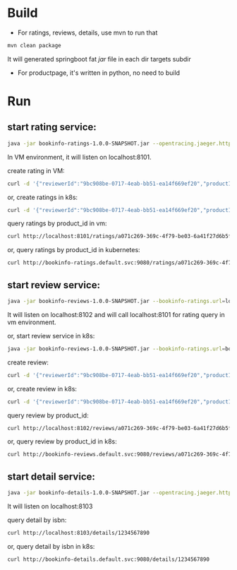 # Build

* For ratings, reviews, details, use mvn to run that
~~~~~bash
mvn clean package
~~~~~
It will generated springboot fat *jar* file in each dir targets subdir

* For productpage, it's written in python, no need to build

# Run

## start rating service: 
~~~~~bash
java -jar bookinfo-ratings-1.0.0-SNAPSHOT.jar --opentracing.jaeger.http-sender.url=http://jaeger-collector.default.svc:14268/api/traces
~~~~~
In VM environment, it will listen on localhost:8101. 

create rating in VM:
~~~~~bash
curl -d '{"reviewerId":"9bc908be-0717-4eab-bb51-ea14f669ef20","productId":"a071c269-369c-4f79-be03-6a41f27d6b5f","rating":3}' -H "Content-Type: application/json" -X POST http://localhost:8101/ratings
~~~~~

or, create ratings in k8s:
~~~~~bash
curl -d '{"reviewerId":"9bc908be-0717-4eab-bb51-ea14f669ef20","productId":"a071c269-369c-4f79-be03-6a41f27d6b5f","rating":3}' -H "Content-Type: application/json" -X POST http://bookinfo-ratings.default.svc:9080/ratings
~~~~~

query ratings by product_id in vm:
~~~~~bash
curl http://localhost:8101/ratings/a071c269-369c-4f79-be03-6a41f27d6b5f
~~~~~

or, query ratings by product_id in kubernetes:
~~~~~bash
curl http://bookinfo-ratings.default.svc:9080/ratings/a071c269-369c-4f79-be03-6a41f27d6b5f
~~~~~

## start review service:
~~~~~bash
java -jar bookinfo-reviews-1.0.0-SNAPSHOT.jar --bookinfo-ratings.url=localhost:8101 --opentracing.jaeger.http-sender.url=http://jaeger-collector.default.svc:14268/api/traces
~~~~~
It will listen on localhost:8102 and will call localhost:8101 for rating query in vm environment.

or, start review service in k8s:
~~~~~bash
java -jar bookinfo-reviews-1.0.0-SNAPSHOT.jar --bookinfo-ratings.url=bookinfo-ratings.default.svc:9080 --opentracing.jaeger.http-sender.url=http://jaeger-collector.default.svc:14268/api/traces
~~~~~

create review:
~~~~~bash
curl -d '{"reviewerId":"9bc908be-0717-4eab-bb51-ea14f669ef20","productId":"a071c269-369c-4f79-be03-6a41f27d6b5f","review":"This was OK.","rating":3}' -H "Content-Type: application/json" -X POST http://localhost:8102/reviews
~~~~~

or, create review in k8s:
~~~~~bash
curl -d '{"reviewerId":"9bc908be-0717-4eab-bb51-ea14f669ef20","productId":"a071c269-369c-4f79-be03-6a41f27d6b5f","review":"This was OK.","rating":3}' -H "Content-Type: application/json" -X POST http://bookinfo-reviews.default.svc:9080/reviews
~~~~~

query review by product_id:
~~~~~bash
curl http://localhost:8102/reviews/a071c269-369c-4f79-be03-6a41f27d6b5f
~~~~~

or, query review by product_id in k8s:
~~~~~bash
curl http://bookinfo-reviews.default.svc:9080/reviews/a071c269-369c-4f79-be03-6a41f27d6b5f
~~~~~

## start detail service:
~~~~~bash
java -jar bookinfo-details-1.0.0-SNAPSHOT.jar --opentracing.jaeger.http-sender.url=http://jaeger-collector.default.svc:14268/api/traces
~~~~~
It will listen on localhost:8103

query detail by isbn:
~~~~~bash
curl http://localhost:8103/details/1234567890
~~~~~

or, query detail by isbn in k8s:
~~~~~bash
curl http://bookinfo-details.default.svc:9080/details/1234567890
~~~~~


